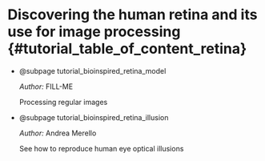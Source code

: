Discovering the human retina and its use for image processing {#tutorial_table_of_content_retina}
============================

-   @subpage tutorial_bioinspired_retina_model

    *Author:* FILL-ME

    Processing regular images

-   @subpage tutorial_bioinspired_retina_illusion

    *Author:* Andrea Merello

    See how to reproduce human eye optical illusions